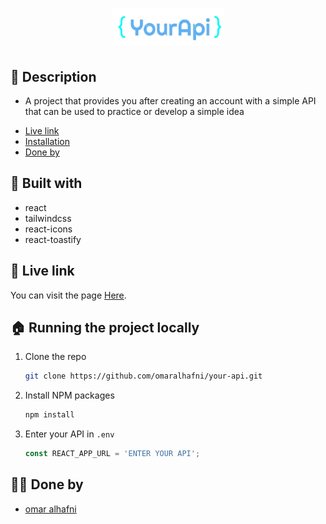 <h1 align="center"> 
   <img src="./public/logo.png" height="60px" width="180px" />
</h1>

## 📝 **Description**  <span id='desc'></span>

* A project that provides you after creating an account with a simple API that can be used to practice or develop a simple idea


- [Live link](#live)
- [Installation](#install)
- [Done by](#team)


## 🧱 **Built with**  <span id='built'></span>

- react
- tailwindcss
- react-icons
- react-toastify


## 🔴 **Live link** <span id='live'></span>

You can visit the page [Here](https://x-your-api.netlify.app).


## 🏠 **Running the project locally** <span id='install'></span>

1. Clone the repo
   ```sh
   git clone https://github.com/omaralhafni/your-api.git
   ```
2. Install NPM packages
   ```sh
   npm install
   ```
3. Enter your API in `.env`
   ```js
   const REACT_APP_URL = 'ENTER YOUR API';
   ```


## 👨‍⚖️ **Done by**  <span id='team'></span>

- [omar alhafni](https://github.com/omaralhafni)